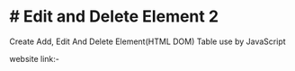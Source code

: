 <h1> # Edit and Delete Element 2</h1>
<p>Create Add, Edit And Delete Element(HTML DOM) Table use by JavaScript</p>
<p> website link:- </p>
